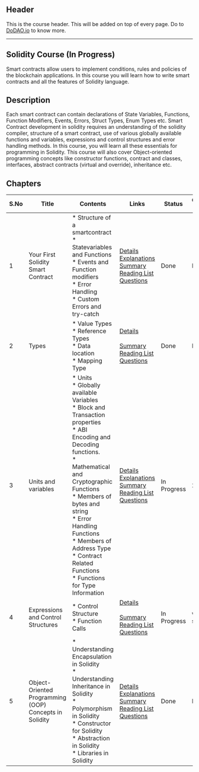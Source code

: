 ## Header
This is the course header. This will be added on top of every page. Do to [DoDAO.io](https://www.dodao.io) to know more.

 ---

 ## Solidity Course (In Progress)
 Smart contracts allow users to implement conditions, rules and policies of the blockchain applications. 
In this course you will learn how to write smart contracts and all the features of Solidity language.

 
 ## Description
 Each smart contract can contain declarations of State Variables, Functions, Function Modifiers, Events, Errors, Struct Types, Enum Types etc. 
Smart Contract development in solidity requires an understanding of the solidity compiler, structure of a smart contract, use of various globally available functions and variables, expressions and control structures and error handling methods.
In this course, you will learn all these essentials for programming in Solidity.
This course will also cover Object-oriented programming concepts like constructor functions, contract and classes, interfaces, abstract contracts (virtual and override), inheritance etc.

 
 ## Chapters
 
 | S.No        | Title       | Contents   | Links      | Status      | Completion Week |
 | ----------- | ----------- |----------- |----------- | ----------- | ----------- |
 | 1      | Your First Solidity Smart Contract | * Structure of a smartcontract<br/> * Statevariables and Functions<br/> * Events and Function modifiers<br/> * Error Handling<br/> * Custom Errors and try-catch| [Details](generated/topics/intro-solidity.md) <br/> [Explanations](generated/explanations/first_solidity_contract.md) <br/> [Summary](generated/summaries/first_solidity_contract.md) <br/> [Reading List](generated/readings/first_solidity_contract.md) <br/> [Questions](generated/questions/first_solidity_contract.md) | Done | Done |
 | 2      | Types | * Value Types<br/> * Reference Types<br/> * Data location<br/> * Mapping Type| [Details](generated/topics/data-types.md) <br/>  <br/> [Summary](generated/summaries/data_types.md) <br/> [Reading List](generated/readings/data_types.md) <br/> [Questions](generated/questions/data_types.md) | Done | Done |
 | 3      | Units and variables | * Units<br/> * Globally available Variables<br/> * Block and Transaction properties<br/> * ABI Encoding and Decoding functions.<br/> * Mathematical and Cryptographic Functions<br/> * Members of bytes and string<br/> * Error Handling Functions<br/> * Members of Address Type<br/> * Contract Related Functions<br/> * Functions for Type Information| [Details](generated/topics/units-variables.md) <br/> [Explanations](generated/explanations/units_variables.md) <br/> [Summary](generated/summaries/units_variables.md) <br/> [Reading List](generated/readings/units_variables.md) <br/> [Questions](generated/questions/units_variables.md) | In Progress | 27 Aug |
 | 4      | Expressions and Control Structures | * Control Structure<br/> * Function Calls| [Details](generated/topics/expression-control.md) <br/>  <br/> [Summary](generated/summaries/expression_control.md) <br/> [Reading List](generated/readings/expression_control.md) <br/> [Questions](generated/questions/expression_control.md) | In Progress | work not started |
 | 5      | Object-Oriented Programming (OOP) Concepts in Solidity | * Understanding Encapsulation in Solidity<br/> * Understanding Inheritance in Solidity<br/> * Polymorphism in Solidity<br/> * Constructor for Solidity<br/> * Abstraction in Solidity<br/> * Libraries in Solidity| [Details](generated/topics/oops.md) <br/> [Explanations](generated/explanations/oops_concepts.md) <br/> [Summary](generated/summaries/oops_concepts.md) <br/> [Reading List](generated/readings/oops_concepts.md) <br/> [Questions](generated/questions/oops_concepts.md) | Done | Done | 
